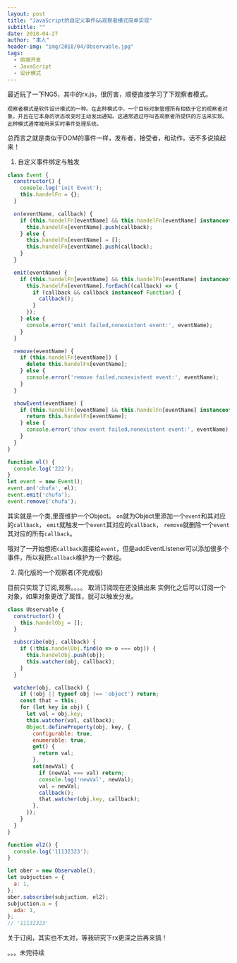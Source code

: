 ```yaml
---
layout: post
title: "JavaScript的自定义事件&&观察者模式简单实现"
subtitle: ""
date: 2018-04-27
author: "本人"
header-img: "img/2018/04/Observable.jpg"
tags:
  - 前端开发
  - JavaScript
  - 设计模式
---
```

最近玩了一下NG5，其中的rx.js，很厉害，顺便直接学习了下观察者模式。

```
观察者模式是软件设计模式的一种。在此种模式中，一个目标对象管理所有相依于它的观察者对象，并且在它本身的状态改变时主动发出通知。这通常透过呼叫各观察者所提供的方法来实现。此种模式通常被用来实时事件处理系统。
```
总而言之就是类似于DOM的事件一样，发布者，接受者，和动作。话不多说搞起来！

1. 自定义事件绑定与触发

```javascript
class Event {
  constructor() {
    console.log('init Event');
    this.handelFn = {};
  }

  on(eventName, callback) {
    if (this.handelFn[eventName] && this.handelFn[eventName] instanceof Array && callback instanceof Function) {
      this.handelFn[eventName].push(callback);
    } else {
      this.handelFn[eventName] = [];
      this.handelFn[eventName].push(callback);
    }
  }

  emit(eventName) {
    if (this.handelFn[eventName] && this.handelFn[eventName] instanceof Array) {
      this.handelFn[eventName].forEach((callback) => {
        if (callback && callback instanceof Function) {
          callback();
        }
      });
    } else {
      console.error('emit failed,nonexistent event:', eventName);
    }
  }

  remove(eventName) {
    if (this.handelFn[eventName]) {
      delete this.handelFn[eventName];
    } else {
      console.error('remove failed,nonexistent event:', eventName);
    }
  }

  showEvent(eventName) {
    if (this.handelFn[eventName] && this.handelFn[eventName] instanceof Array) {
      return this.handelFn[eventName];
    } else {
      console.error('show event failed,nonexistent event:', eventName);
    }
  }
}

function el() {
  console.log('222');
}
let event = new Event();
event.on('chufa', el);
event.emit('chufa');
event.remove('chufa');
```

其实就是一个类,里面维护一个Object。
`on`就为Object里添加一个`event`和其对应的`callback`，
`emit`就触发一个`event`其对应的`callback`，
`remove`就删除一个`event`其对应的所有`callback`。

哦对了一开始想把`callback`直接给`event`，但是addEventListener可以添加很多个事件，所以我把`callback`维护为一个数组。

2. 简化版的一个观察者(不完成版)

目前只实现了订阅,观察。。。。 取消订阅现在还没搞出来
实例化之后可以订阅一个对象，如果对象更改了属性，就可以触发分发。

```javascript
class Observable {
  constructor() {
    this.handelObj = [];
  }

  subscribe(obj, callback) {
    if (!this.handelObj.find(o => o === obj)) {
      this.handelObj.push(obj);
      this.watcher(obj, callback);
    }
  }

  watcher(obj, callback) {
    if (!obj || typeof obj !== 'object') return;
    const that = this;
    for (let key in obj) {
      let val = obj.key;
      this.watcher(val, callback);
      Object.defineProperty(obj, key, {
        configurable: true,
        enumerable: true,
        get() {
          return val;
        },
        set(newVal) {
          if (newVal === val) return;
          console.log('newVal', newVal);
          val = newVal;
          callback();
          that.watcher(obj.key, callback);
        },
      });
    }
  }
}

function el2() {
  console.log('11132323');
}

let ober = new Observable();
let subjuction = {
  a: 1,
};
ober.subscribe(subjuction, el2);
subjuction.a = {
  ada: 1,
};
// '11132323'
```

关于订阅，其实也不太对，等我研究下rx更深之后再来搞！

。。。未完待续
